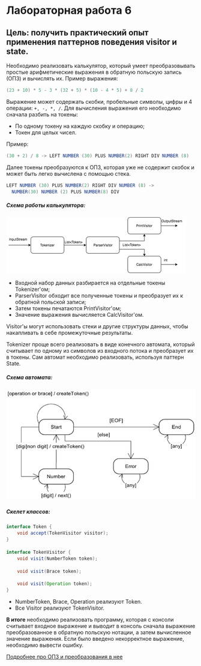 # Лабораторная работа 6

## Цель: получить практический опыт применения паттернов поведения visitor и state.

Необходимо реализовать калькулятор, который умеет преобразовывать простые арифметические выражения в обратную польскую
запись (ОПЗ) и вычислять их. Пример выражения:

```scala
(23 + 10) * 5 - 3 * (32 + 5) * (10 - 4 * 5) + 8 / 2
```

Выражение может содержать скобки, пробельные символы, цифры и 4 операции: ```+, -, *, /```. Для вычисления выражения его
необходимо сначала разбить на токены:

* По одному токену на каждую скобку и операцию;
* Токен для целых чисел.

Пример:

```scala
(30 + 2) / 8 -> LEFT NUMBER (30) PLUS NUMBER(2) RIGHT DIV NUMBER (8)
```

Далее токены преобразуются к ОПЗ, которая уже не содержит скобок и может быть легко вычислена с помощью стека.

```scala
LEFT NUMBER (30) PLUS NUMBER(2) RIGHT DIV NUMBER (8) ->
  NUMBER(30) NUMBER (2) PLUS NUMBER(8) DIV
```

##### Схема работы калькулятора:

![Pipeline](images/pipeline.png)

* Входной набор данных разбирается на отдельные токены Tokenizer'ом;
* ParserVisitor обходит все полученные токены и преобразует их к обратной польской записи;
* Затем токены печатаются PrintVisitor'ом;
* Значение выражения вычисляется СalcVisitor'ом.

Visitor'ы могут использовать стеки и другие структуры данных, чтобы накапливать в себе промежуточные результаты.

Tokenizer проще всего реализовать в виде конечного автомата, который считывает по одному из символов из входного потока
и преобразует их в токены. Сам автомат необходимо реализовать, используя паттерн State.

##### Схема автомата:

![State](images/state.png)

##### Скелет классов:

```java
interface Token {
    void accept(TokenVisitor visitor);
}

interface TokenVisitor {
    void visit(NumberToken token);

    void visit(Brace token);

    void visit(Operation token);
}
```

* NumberToken, Brace, Operation реализуют Token.
* Все Visitor реализуют TokenVisitor.

**В итоге** необходимо реализовать программу, которая с консоли считывает входное выражение и выводит в консоль сначала
выражение преобразованное в обратную польскую нотации, а затем вычисленное значение выражения. Если было введено
некорректное выражение, необходимо вывести ошибку.

[Подробнее про ОПЗ и преобразования в нее](https://ru.wikipedia.org/wiki/Обратная_польская_запись)
